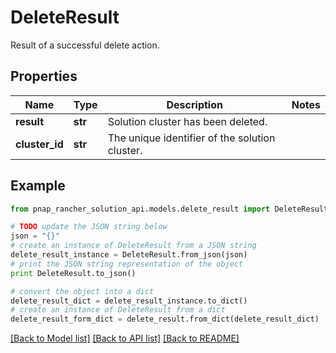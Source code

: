 # DeleteResult

Result of a successful delete action.

## Properties

Name | Type | Description | Notes
------------ | ------------- | ------------- | -------------
**result** | **str** | Solution cluster has been deleted. | 
**cluster_id** | **str** | The unique identifier of the solution cluster. | 

## Example

```python
from pnap_rancher_solution_api.models.delete_result import DeleteResult

# TODO update the JSON string below
json = "{}"
# create an instance of DeleteResult from a JSON string
delete_result_instance = DeleteResult.from_json(json)
# print the JSON string representation of the object
print DeleteResult.to_json()

# convert the object into a dict
delete_result_dict = delete_result_instance.to_dict()
# create an instance of DeleteResult from a dict
delete_result_form_dict = delete_result.from_dict(delete_result_dict)
```
[[Back to Model list]](../README.md#documentation-for-models) [[Back to API list]](../README.md#documentation-for-api-endpoints) [[Back to README]](../README.md)


